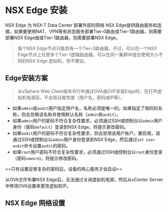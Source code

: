 # NSX Edge 安装



NSX Edge 为 NSX-T Data Center 部署外部的网络 NSX Edge提供路由服务和连接。如果要使用NAT、VPN等有状态服务部署Tier-0路由或Tier-1路由器，则需要部署NSX Edge由或Tier-1路由器，则需要部署NSX Edge。

> 每个NSX Edge节点只能具有一个Tier-0路由器。不过，可以在一个NSX Edge节点上托管多个Tier-1逻辑路由器。可以在同一集群中组合使用大小不同的NSX Edge 虚拟机，但不建议。



## Edge安装方案

> 从vSphere Web Client或命令行中通过OVA或OVF安装Edge时，在打开虚拟机电源前，不会验证属性值（用户名，密码或IP等）。

- 如果`admin`或`audit`用户指定用户名，名称必须是唯一的。如果指定了相同的名称，则会忽略该名称并使用默认名称（`admin`和`audit`）。
- 如果`admin`用户的密码不符合复杂性要求，必须通过SSH或控制台以`admin`用户身份（密码`default`）登录到NSX Edge。将提示更改密码。
- 如果`audit`用户的密码不符合复杂性要求，则会禁用该用户账户。要启用，请通过SSH或控制台以`admin`用户身份登录到NSX Edge，然后通过`set user audit`命令设置`audit`的密码。
- 如果`root`用户密码不符合复杂性要求，必须通过SSH或控制台以`root`身份登录（密码`vmware`)，将提示修改密码。

==只有设置足够复杂的密码后，设备的核心服务才会启动==

从OVA文件布署NSX Edge后，无法通过关闭虚拟机电源，然后从vCenter Server中修改OVA设置来更改虚拟机IP。

## NSX Edge 网络设置







